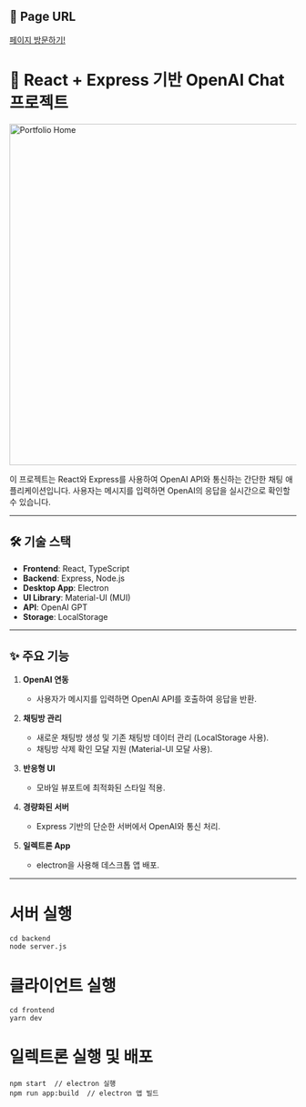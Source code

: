 ## 📄 Page URL
[페이지 방문하기!](https://chat-jupt.vercel.app)


# 🔹 React + Express 기반 OpenAI Chat 프로젝트
<p align="left">
  <img src="https://github.com/user-attachments/assets/2b05bedb-f00f-4089-b7a8-b90a9dc29e1c" width="600" alt="Portfolio Home">
</p>
이 프로젝트는 React와 Express를 사용하여 OpenAI API와 통신하는 간단한 채팅 애플리케이션입니다. 사용자는 메시지를 입력하면 OpenAI의 응답을 실시간으로 확인할 수 있습니다.

---

## 🛠️ 기술 스택
- **Frontend**: React, TypeScript
- **Backend**: Express, Node.js
- **Desktop App**: Electron
- **UI Library**: Material-UI (MUI)
- **API**: OpenAI GPT
- **Storage**: LocalStorage

---

## ✨ 주요 기능
1. **OpenAI 연동**  
   - 사용자가 메시지를 입력하면 OpenAI API를 호출하여 응답을 반환.
   
2. **채팅방 관리**  
   - 새로운 채팅방 생성 및 기존 채팅방 데이터 관리 (LocalStorage 사용).  
   - 채팅방 삭제 확인 모달 지원 (Material-UI 모달 사용).

3. **반응형 UI**  
   - 모바일 뷰포트에 최적화된 스타일 적용.

4. **경량화된 서버**  
   - Express 기반의 단순한 서버에서 OpenAI와 통신 처리.

4. **일렉트론 App**  
   - electron을 사용해 데스크톱 앱 배포. 

---

# 서버 실행
<pre><code>cd backend
node server.js
</code></pre>

# 클라이언트 실행
<pre><code>cd frontend
yarn dev
</code></pre>

# 일렉트론 실행 및 배포
<pre><code>npm start  // electron 실행
npm run app:build  // electron 앱 빌드
</code></pre>
